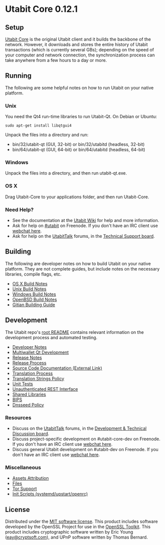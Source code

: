 Utabit Core 0.12.1
=====================

Setup
---------------------
[Utabit Core](http://utabit.org/en/download) is the original Utabit client and it builds the backbone of the network. However, it downloads and stores the entire history of Utabit transactions (which is currently several GBs); depending on the speed of your computer and network connection, the synchronization process can take anywhere from a few hours to a day or more.

Running
---------------------
The following are some helpful notes on how to run Utabit on your native platform.

### Unix

You need the Qt4 run-time libraries to run Utabit-Qt. On Debian or Ubuntu:

	sudo apt-get install libqtgui4

Unpack the files into a directory and run:

- bin/32/utabit-qt (GUI, 32-bit) or bin/32/utabitd (headless, 32-bit)
- bin/64/utabit-qt (GUI, 64-bit) or bin/64/utabitd (headless, 64-bit)



### Windows

Unpack the files into a directory, and then run utabit-qt.exe.

### OS X

Drag Utabit-Core to your applications folder, and then run Utabit-Core.

### Need Help?

* See the documentation at the [Utabit Wiki](https://en.utabit.it/wiki/Main_Page)
for help and more information.
* Ask for help on [#utabit](http://webchat.freenode.net?channels=utabit) on Freenode. If you don't have an IRC client use [webchat here](http://webchat.freenode.net?channels=utabit).
* Ask for help on the [UtabitTalk](https://utabittalk.org/) forums, in the [Technical Support board](https://utabittalk.org/index.php?board=4.0).

Building
---------------------
The following are developer notes on how to build Utabit on your native platform. They are not complete guides, but include notes on the necessary libraries, compile flags, etc.

- [OS X Build Notes](build-osx.md)
- [Unix Build Notes](build-unix.md)
- [Windows Build Notes](build-windows.md)
- [OpenBSD Build Notes](build-openbsd.md)
- [Gitian Building Guide](gitian-building.md)

Development
---------------------
The Utabit repo's [root README](/README.md) contains relevant information on the development process and automated testing.

- [Developer Notes](developer-notes.md)
- [Multiwallet Qt Development](multiwallet-qt.md)
- [Release Notes](release-notes.md)
- [Release Process](release-process.md)
- [Source Code Documentation (External Link)](https://dev.visucore.com/utabit/doxygen/)
- [Translation Process](translation_process.md)
- [Translation Strings Policy](translation_strings_policy.md)
- [Unit Tests](unit-tests.md)
- [Unauthenticated REST Interface](REST-interface.md)
- [Shared Libraries](shared-libraries.md)
- [BIPS](bips.md)
- [Dnsseed Policy](dnsseed-policy.md)

### Resources
* Discuss on the [UtabitTalk](https://utabittalk.org/) forums, in the [Development & Technical Discussion board](https://utabittalk.org/index.php?board=6.0).
* Discuss project-specific development on #utabit-core-dev on Freenode. If you don't have an IRC client use [webchat here](http://webchat.freenode.net/?channels=utabit-core-dev).
* Discuss general Utabit development on #utabit-dev on Freenode. If you don't have an IRC client use [webchat here](http://webchat.freenode.net/?channels=utabit-dev).

### Miscellaneous
- [Assets Attribution](assets-attribution.md)
- [Files](files.md)
- [Tor Support](tor.md)
- [Init Scripts (systemd/upstart/openrc)](init.md)

License
---------------------
Distributed under the [MIT software license](http://www.opensource.org/licenses/mit-license.php).
This product includes software developed by the OpenSSL Project for use in the [OpenSSL Toolkit](https://www.openssl.org/). This product includes
cryptographic software written by Eric Young ([eay@cryptsoft.com](mailto:eay@cryptsoft.com)), and UPnP software written by Thomas Bernard.
